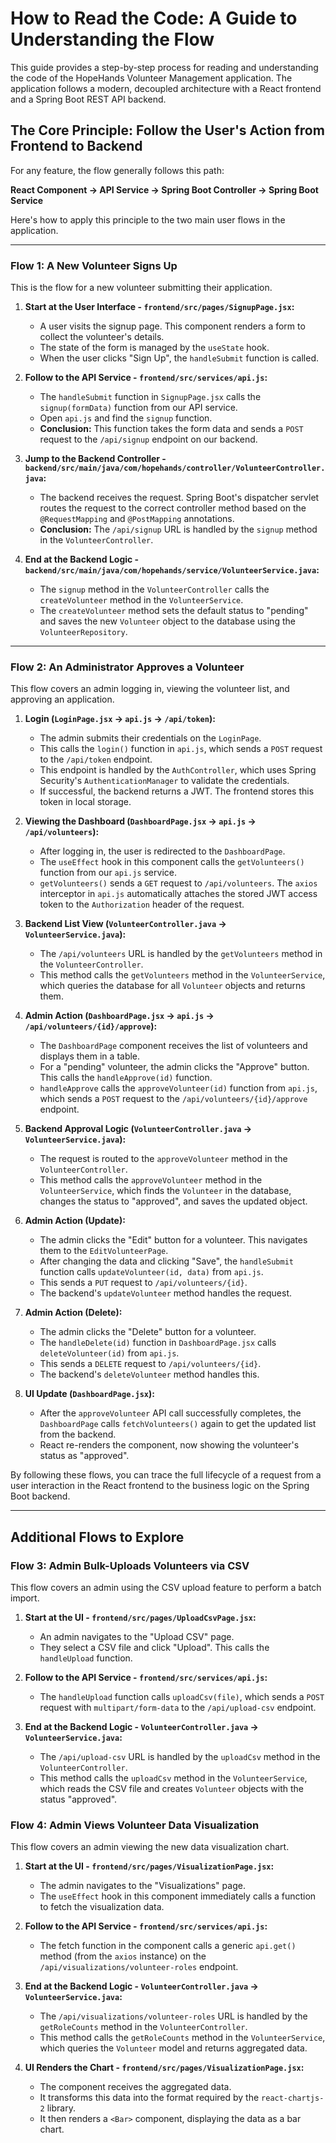 # How to Read the Code: A Guide to Understanding the Flow

This guide provides a step-by-step process for reading and understanding the code of the HopeHands Volunteer Management application. The application follows a modern, decoupled architecture with a React frontend and a Spring Boot REST API backend.

## The Core Principle: Follow the User's Action from Frontend to Backend

For any feature, the flow generally follows this path:

**React Component -> API Service -> Spring Boot Controller -> Spring Boot Service**

Here's how to apply this principle to the two main user flows in the application.

---

### Flow 1: A New Volunteer Signs Up

This is the flow for a new volunteer submitting their application.

1.  **Start at the User Interface - `frontend/src/pages/SignupPage.jsx`:**
    *   A user visits the signup page. This component renders a form to collect the volunteer's details.
    *   The state of the form is managed by the `useState` hook.
    *   When the user clicks "Sign Up", the `handleSubmit` function is called.

2.  **Follow to the API Service - `frontend/src/services/api.js`:**
    *   The `handleSubmit` function in `SignupPage.jsx` calls the `signup(formData)` function from our API service.
    *   Open `api.js` and find the `signup` function.
    *   **Conclusion:** This function takes the form data and sends a `POST` request to the `/api/signup` endpoint on our backend.

3.  **Jump to the Backend Controller - `backend/src/main/java/com/hopehands/controller/VolunteerController.java`:**
    *   The backend receives the request. Spring Boot's dispatcher servlet routes the request to the correct controller method based on the `@RequestMapping` and `@PostMapping` annotations.
    *   **Conclusion:** The `/api/signup` URL is handled by the `signup` method in the `VolunteerController`.

4.  **End at the Backend Logic - `backend/src/main/java/com/hopehands/service/VolunteerService.java`:**
    *   The `signup` method in the `VolunteerController` calls the `createVolunteer` method in the `VolunteerService`.
    *   The `createVolunteer` method sets the default status to "pending" and saves the new `Volunteer` object to the database using the `VolunteerRepository`.

---

### Flow 2: An Administrator Approves a Volunteer

This flow covers an admin logging in, viewing the volunteer list, and approving an application.

1.  **Login (`LoginPage.jsx` -> `api.js` -> `/api/token`):**
    *   The admin submits their credentials on the `LoginPage`.
    *   This calls the `login()` function in `api.js`, which sends a `POST` request to the `/api/token` endpoint.
    *   This endpoint is handled by the `AuthController`, which uses Spring Security's `AuthenticationManager` to validate the credentials.
    *   If successful, the backend returns a JWT. The frontend stores this token in local storage.

2.  **Viewing the Dashboard (`DashboardPage.jsx` -> `api.js` -> `/api/volunteers`):**
    *   After logging in, the user is redirected to the `DashboardPage`.
    *   The `useEffect` hook in this component calls the `getVolunteers()` function from our `api.js` service.
    *   `getVolunteers()` sends a `GET` request to `/api/volunteers`. The `axios` interceptor in `api.js` automatically attaches the stored JWT access token to the `Authorization` header of the request.

3.  **Backend List View (`VolunteerController.java` -> `VolunteerService.java`):**
    *   The `/api/volunteers` URL is handled by the `getVolunteers` method in the `VolunteerController`.
    *   This method calls the `getVolunteers` method in the `VolunteerService`, which queries the database for all `Volunteer` objects and returns them.

4.  **Admin Action (`DashboardPage.jsx` -> `api.js` -> `/api/volunteers/{id}/approve`):**
    *   The `DashboardPage` component receives the list of volunteers and displays them in a table.
    *   For a "pending" volunteer, the admin clicks the "Approve" button. This calls the `handleApprove(id)` function.
    *   `handleApprove` calls the `approveVolunteer(id)` function from `api.js`, which sends a `POST` request to the `/api/volunteers/{id}/approve` endpoint.

5.  **Backend Approval Logic (`VolunteerController.java` -> `VolunteerService.java`):**
    *   The request is routed to the `approveVolunteer` method in the `VolunteerController`.
    *   This method calls the `approveVolunteer` method in the `VolunteerService`, which finds the `Volunteer` in the database, changes the status to "approved", and saves the updated object.

6.  **Admin Action (Update):**
    *   The admin clicks the "Edit" button for a volunteer. This navigates them to the `EditVolunteerPage`.
    *   After changing the data and clicking "Save", the `handleSubmit` function calls `updateVolunteer(id, data)` from `api.js`.
    *   This sends a `PUT` request to `/api/volunteers/{id}`.
    *   The backend's `updateVolunteer` method handles the request.

7.  **Admin Action (Delete):**
    *   The admin clicks the "Delete" button for a volunteer.
    *   The `handleDelete(id)` function in `DashboardPage.jsx` calls `deleteVolunteer(id)` from `api.js`.
    *   This sends a `DELETE` request to `/api/volunteers/{id}`.
    *   The backend's `deleteVolunteer` method handles this.

8.  **UI Update (`DashboardPage.jsx`):**
    *   After the `approveVolunteer` API call successfully completes, the `DashboardPage` calls `fetchVolunteers()` again to get the updated list from the backend.
    *   React re-renders the component, now showing the volunteer's status as "approved".

By following these flows, you can trace the full lifecycle of a request from a user interaction in the React frontend to the business logic on the Spring Boot backend.

---

## Additional Flows to Explore

### Flow 3: Admin Bulk-Uploads Volunteers via CSV

This flow covers an admin using the CSV upload feature to perform a batch import.

1.  **Start at the UI - `frontend/src/pages/UploadCsvPage.jsx`:**
    *   An admin navigates to the "Upload CSV" page.
    *   They select a CSV file and click "Upload". This calls the `handleUpload` function.

2.  **Follow to the API Service - `frontend/src/services/api.js`:**
    *   The `handleUpload` function calls `uploadCsv(file)`, which sends a `POST` request with `multipart/form-data` to the `/api/upload-csv` endpoint.

3.  **End at the Backend Logic - `VolunteerController.java` -> `VolunteerService.java`:**
    *   The `/api/upload-csv` URL is handled by the `uploadCsv` method in the `VolunteerController`.
    *   This method calls the `uploadCsv` method in the `VolunteerService`, which reads the CSV file and creates `Volunteer` objects with the status "approved".

### Flow 4: Admin Views Volunteer Data Visualization

This flow covers an admin viewing the new data visualization chart.

1.  **Start at the UI - `frontend/src/pages/VisualizationPage.jsx`:**
    *   The admin navigates to the "Visualizations" page.
    *   The `useEffect` hook in this component immediately calls a function to fetch the visualization data.

2.  **Follow to the API Service - `frontend/src/services/api.js`:**
    *   The fetch function in the component calls a generic `api.get()` method (from the `axios` instance) on the `/api/visualizations/volunteer-roles` endpoint.

3.  **End at the Backend Logic - `VolunteerController.java` -> `VolunteerService.java`:**
    *   The `/api/visualizations/volunteer-roles` URL is handled by the `getRoleCounts` method in the `VolunteerController`.
    *   This method calls the `getRoleCounts` method in the `VolunteerService`, which queries the `Volunteer` model and returns aggregated data.

4.  **UI Renders the Chart - `frontend/src/pages/VisualizationPage.jsx`:**
    *   The component receives the aggregated data.
    *   It transforms this data into the format required by the `react-chartjs-2` library.
    *   It then renders a `<Bar>` component, displaying the data as a bar chart.
